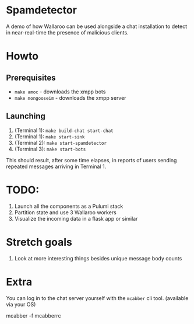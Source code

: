 # Spamdetector

A demo of how Wallaroo can be used alongside a chat
installation to detect in near-real-time the presence
of malicious clients.


# Howto

## Prerequisites

- `make amoc` - downloads the xmpp bots
- `make mongooseim` - downloads the xmpp server

## Launching

1. (Terminal 1): `make build-chat start-chat`
2. (Terminal 1): `make start-sink`
3. (Terminal 2): `make start-spamdetector`
4. (Terminal 3): `make start-bots`

This should result, after some time elapses, in
reports of users sending repeated messages arriving
in Terminal 1.

# TODO:

1. Launch all the components as a Pulumi stack
2. Partition state and use 3 Wallaroo workers
3. Visualize the incoming data in a flask app or similar


# Stretch goals

1. Look at more interesting things besides unique message body counts


# Extra

You can log in to the chat server yourself with the `mcabber` cli
tool. (available via your OS)

  mcabber -f mcabberrc

